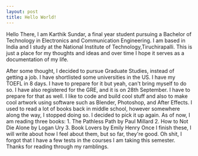 ```yaml
---
layout: post
title: Hello World!
---
```


Hello There, I am Karthik Sundar, a final year student pursuing a Bachelor of Technology in Electronics and Communication Engineering. I am based in India and I study at the National Institute of Technology,Tiruchirapalli. This is just a place for my thoughts and ideas and over time I hope it serves as a documentation of my life.

After some thought, I decided to pursue Graduate Studies, instead of getting a job. I have shortlisted some universities in the US. I have my TOEFL in 8 days. I have to prepare for it but yeah, can't bring myself to do so. I have also registered for the GRE, and it is on 28th September. I have to prepare for that as well. I like to code and build cool stuff and also to make cool artwork using software such as Blender, Photoshop, and After Effects. I used to read a lot of books back in middle school, however somewhere along the way, I stopped doing so. I decided to pick it up again. As of now, I am reading three books:
    1. The Pathless Path by Paul Millard
    2. How to Not Die Alone by Logan Ury
    3. Book Lovers by Emily Henry
Once I finish these, I will write about how I feel about them, but so far, they're good. Oh shit, I forgot that I have a few tests in the courses I am taking this semester.
Thanks for reading through my ramblings.
